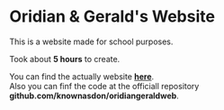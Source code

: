 Oridian & Gerald's Website
===

This is a website made for school purposes.

Took about **5 hours** to create.

You can find the actually website
**[here](https://knownasdon.github.io/oridiangeraldweb/)**.<br>
Also you can finf the code at the officiall repository **github.com/knownasdon/oridiangeraldweb**.
